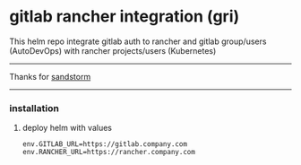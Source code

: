 # gitlab rancher integration (gri)

This helm repo integrate gitlab auth to rancher and gitlab group/users (AutoDevOps) with rancher projects/users (Kubernetes)

---

Thanks for [sandstorm](https://sandstorm.de/de/blog/post/making-rancher-2-and-gitlab-oauth-authentication-work-together.html)

---

### installation

1. deploy helm with values

    ```
    env.GITLAB_URL=https://gitlab.company.com
    env.RANCHER_URL=https://rancher.company.com
    ```